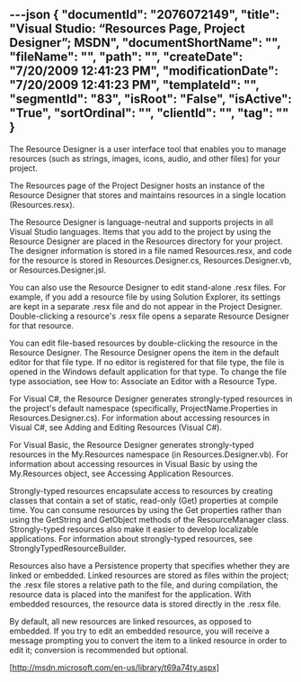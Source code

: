 ---json
{
  "documentId": "2076072149",
  "title": "Visual Studio: “Resources Page, Project Designer”; MSDN",
  "documentShortName": "",
  "fileName": "",
  "path": "",
  "createDate": "7/20/2009 12:41:23 PM",
  "modificationDate": "7/20/2009 12:41:23 PM",
  "templateId": "",
  "segmentId": "83",
  "isRoot": "False",
  "isActive": "True",
  "sortOrdinal": "",
  "clientId": "",
  "tag": ""
}
---

The Resource Designer is a user interface tool that enables you to manage resources (such as strings, images, icons, audio, and other files) for your project.

The Resources page of the Project Designer hosts an instance of the Resource Designer that stores and maintains resources in a single location (Resources.resx).

The Resource Designer is language-neutral and supports projects in all Visual Studio languages. Items that you add to the project by using the Resource Designer are placed in the Resources directory for your project. The designer information is stored in a file named Resources.resx, and code for the resource is stored in Resources.Designer.cs, Resources.Designer.vb, or Resources.Designer.jsl.

You can also use the Resource Designer to edit stand-alone .resx files. For example, if you add a resource file by using Solution Explorer, its settings are kept in a separate .resx file and do not appear in the Project Designer. Double-clicking a resource's .resx file opens a separate Resource Designer for that resource.

You can edit file-based resources by double-clicking the resource in the Resource Designer. The Resource Designer opens the item in the default editor for that file type. If no editor is registered for that file type, the file is opened in the Windows default application for that type. To change the file type association, see How to: Associate an Editor with a Resource Type.

For Visual C#, the Resource Designer generates strongly-typed resources in the project's default namespace (specifically, ProjectName.Properties in Resources.Designer.cs). For information about accessing resources in Visual C#, see Adding and Editing Resources (Visual C#).

For Visual Basic, the Resource Designer generates strongly-typed resources in the My.Resources namespace (in Resources.Designer.vb). For information about accessing resources in Visual Basic by using the My.Resources object, see Accessing Application Resources.

Strongly-typed resources encapsulate access to resources by creating classes that contain a set of static, read-only (Get) properties at compile time. You can consume resources by using the Get properties rather than using the GetString and GetObject methods of the ResourceManager class. Strongly-typed resources also make it easier to develop localizable applications. For information about strongly-typed resources, see StronglyTypedResourceBuilder.

Resources also have a Persistence property that specifies whether they are linked or embedded. Linked resources are stored as files within the project; the .resx file stores a relative path to the file, and during compilation, the resource data is placed into the manifest for the application. With embedded resources, the resource data is stored directly in the .resx file.

By default, all new resources are linked resources, as opposed to embedded. If you try to edit an embedded resource, you will receive a message prompting you to convert the item to a linked resource in order to edit it; conversion is recommended but optional.

[http://msdn.microsoft.com/en-us/library/t69a74ty.aspx]
